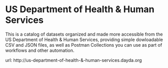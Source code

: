 # US Department of Health & Human Services

This is a catalog of datasets organized and made more accessible from the US Department of Health & Human Services, providing simple dowloadable CSV and JSON files, as well as Postman Collections you can use as part of workflows and other automation.

url: http://us-department-of-health-&-human-services.dayda.org

